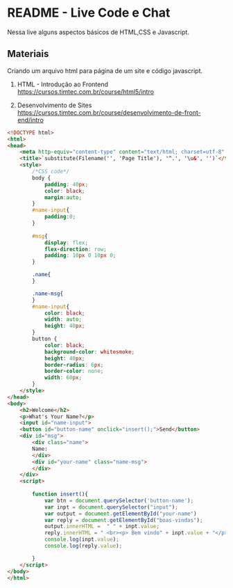# README - Live Code e Chat

Nessa live alguns aspectos básicos de HTML,CSS e Javascript.

## Materiais
Criando um arquivo html para página de um site e código javascript.

1. HTML - Introdução ao Frontend https://cursos.timtec.com.br/course/html5/intro

2. Desenvolvimento de Sites https://cursos.timtec.com.br/course/desenvolvimento-de-front-end/intro


```html
<!DOCTYPE html>
<html>
<head>
    <meta http-equiv="content-type" content="text/html; charset=utf-8" />
    <title>`substitute(Filename('', 'Page Title'), '^.', '\u&', '')`</title>
    <style>
        /*CSS code*/
        body {
            padding: 40px;
            color: black;
            margin:auto;
        }
        #name-input{
            padding:0;
        }
        
        #msg{
            display: flex;
            flex-direction: row;
            padding: 10px 0 10px 0;
        }

        .name{
        }

        .name-msg{
        }
        #name-input{
            color: black;
            width: auto;
            height: 40px;
        }
        button {
            color: black;
            background-color: whitesmoke;
            height: 40px;
            border-radius: 6px;
            border-color: none;
            width: 60px;
        }
    </style>
</head>
<body>
    <h2>Welcome</h2>
    <p>What's Your Name?</p>
    <input id="name-input">
    <button id="button-name" onclick="insert();">Send</button>
    <div id="msg">
        <div class="name">
        Name:
        </div>
        <div id="your-name" class="name-msg">
        </div>
    </div>
    <script>
        
        function insert(){
            var btn = document.querySelector('button-name');
            var inpt = document.querySelector("input");
            var output = document.getElementById("your-name")
            var reply = document.getElementById("boas-vindas");
            output.innerHTML =  " " + inpt.value;
            reply.innerHTML = " <br><p> Bem vindo" + inpt.value + "</p>" 
            console.log(inpt.value);
            console.log(reply.value);

        }
    </script>
</body>
</html>
```